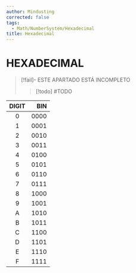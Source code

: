 ```yaml
---
author: Mindusting
corrected: false
tags:
  - Math/NumberSystem/Hexadecimal
title: Hexadecimal
---
```


# HEXADECIMAL

> [!fail]- ESTE APARTADO ESTÁ INCOMPLETO
> > [!todo] #TODO

| DIGIT |  BIN |
|:-----:| ----:|
|   0   | 0000 |
|   1   | 0001 |
|   2   | 0010 |
|   3   | 0011 |
|   4   | 0100 |
|   5   | 0101 |
|   6   | 0110 |
|   7   | 0111 |
|   8   | 1000 |
|   9   | 1001 |
|   A   | 1010 |
|   B   | 1011 |
|   C   | 1100 |
|   D   | 1101 |
|   E   | 1110 |
|   F   | 1111 |
